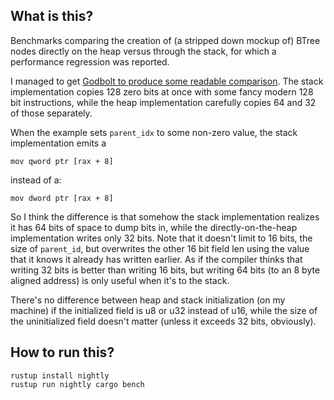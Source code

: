 ## What is this?

Benchmarks comparing the creation of (a stripped down mockup of) BTree nodes directly on the heap versus through the stack, for which a performance regression was reported.

I managed to get [Godbolt to produce some readable comparison](https://rust.godbolt.org/z/bh4Gxb). The stack implementation copies 128 zero bits at once with some fancy modern 128 bit instructions, while the heap implementation carefully copies 64 and 32 of those separately.

When the example sets `parent_idx` to some non-zero value, the stack implementation emits a

    mov qword ptr [rax + 8]

instead of a:

    mov dword ptr [rax + 8]

So I think the difference is that somehow the stack implementation realizes it has 64 bits of space to dump bits in, while the directly-on-the-heap implementation writes only 32 bits. Note that it doesn't limit to 16 bits, the size of `parent_id`, but overwrites the other 16 bit field len using the value that it knows it already has written earlier. As if the compiler thinks that writing 32 bits is better than writing 16 bits, but writing 64 bits (to an 8 byte aligned address) is only useful when it's to the stack.

There's no difference between heap and stack initialization (on my machine) if the initialized field is u8 or u32 instead of u16, while the size of the uninitialized field doesn't matter (unless it exceeds 32 bits, obviously).

## How to run this?

    rustup install nightly
    rustup run nightly cargo bench
